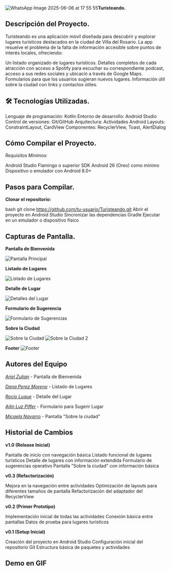 ![WhatsApp Image 2025-06-06 at 17 55 55](https://github.com/user-attachments/assets/f7f68145-f3e9-44bd-abe5-a40c1fcc7cdd)**Turisteando.**

## Descripción del Proyecto.

Turisteando es una aplicación móvil diseñada para descubrir y explorar lugares turísticos destacados en la ciudad de Villa del Rosario. 
La app resuelve el problema de la falta de información accesible sobre puntos de interés locales, ofreciendo:

Un listado organizado de lugares turísticos.
Detalles completos de cada atracción con acceso a Spotify para escuchar su correspondiente podcast, acceso a sus redes sociales y ubicació a través de Google Maps.
Formularios para que los usuarios sugieran nuevos lugares.
Información útil sobre la ciudad con links y contactos útiles.

## 🛠 Tecnologías Utilizadas.

Lenguaje de programación: Kotlin
Entorno de desarrollo: Android Studio
Control de versiones: Git/GitHub
Arquitectura: Actividades Android
Layouts: ConstraintLayout, CardView
Componentes: RecyclerView, Toast, AlertDialog

## Cómo Compilar el Proyecto.

*Requisitos Mínimos:*

Android Studio Flamingo o superior
SDK Android 26 (Oreo) como mínimo
Dispositivo o emulador con Android 8.0+

## Pasos para Compilar.

**Clonar el repositorio:**

bash
git clone https://github.com/tu-usuario/Turisteando.git
Abrir el proyecto en Android Studio
Sincronizar las dependencias Gradle
Ejecutar en un emulador o dispositivo físico

## Capturas de Pantalla.

**Pantalla de Bienvenida**

![Pantalla Principal](https://github.com/user-attachments/assets/985f3747-f974-4496-aa31-1a6f7ddca6bd)

**Listado de Lugares**

![Listado de Lugares](https://github.com/user-attachments/assets/052b7f54-b837-4ad7-a868-7b26931a305f)

**Detalle de Lugar**

![Detalles del Lugar](https://github.com/user-attachments/assets/ab106934-8192-444d-893b-779f35f79b92)

**Formulario de Sugerencia**

![Formulario de Sugerencias](https://github.com/user-attachments/assets/bb7b1dec-299e-40f0-96ff-45cf0cd846ff)

**Sobre la Ciudad**

![Sobre la Ciudad](https://github.com/user-attachments/assets/e4d1e299-8e12-4518-bc0b-38f3127c6e6a)
![Sobre la Ciudad 2](https://github.com/user-attachments/assets/6563c8a9-41dc-4b87-9973-300b169b9894)

**Footer**
![Footer](https://github.com/user-attachments/assets/f12bc486-49ef-4fa0-a562-b706f3ce7629)

## Autores del Equipo

*[Ariel Zulian](https://github.com/arizu14n)* - Pantalla de Bienvenida 

*[Dana Perez Moreno](https://github.com/DanaM99)* - Listado de Lugares

*[Rocio Luque](https://github.com/rocioluque)* - Detalle del Lugar 

*[Ailín Luz Piffer](https://github.com/luzpiffer)* - Formulario para Sugerir Lugar

*[Micaela Navarro](https://github.com/micaelanavarrovdr)* - Pantalla "Sobre la ciudad"

## Historial de Cambios

**v1.0 (Release Inicial)**

Pantalla de inicio con navegación básica
Listado funcional de lugares turísticos
Detalle de lugares con información extendida
Formulario de sugerencias operativo
Pantalla "Sobre la ciudad" con información básica

**v0.3 (Refactorización)**

Mejora en la navegación entre actividades
Optimización de layouts para diferentes tamaños de pantalla
Refactorización del adaptador del RecyclerView

**v0.2 (Primer Prototipo)**

Implementación inicial de todas las actividades
Conexión básica entre pantallas
Datos de prueba para lugares turísticos

**v0.1 (Setup Inicial)**

Creación del proyecto en Android Studio
Configuración inicial del repositorio Git
Estructura básica de paquetes y actividades

## Demo en GIF


